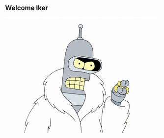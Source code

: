 ## Welcome Iker

<img src="benderrico.jpg" alt="hi" class="inline" title="Pero que 4$ ni que ocho cuartos"/>
